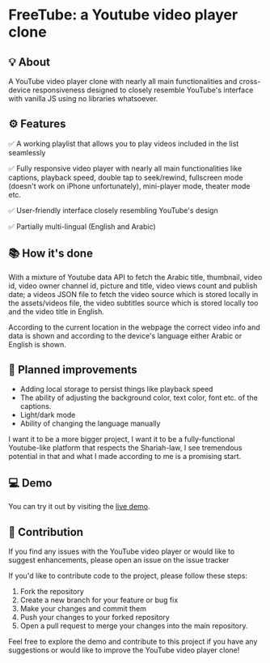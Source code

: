 # FreeTube: a Youtube video player clone


## 💡 About

A YouTube video player clone with nearly all main functionalities and cross-device responsiveness designed to closely resemble YouTube's interface with vanilla JS using no libraries whatsoever.


## ⚙️ Features

✅ A working playlist that allows you to play videos included in the list seamlessly 

✅ Fully responsive video player with nearly all main functionalities like captions, playback speed, double tap to seek/rewind, fullscreen mode (doesn't work on iPhone unfortunately), mini-player mode, theater mode etc.

✅ User-friendly interface closely resembling YouTube's design

✅ Partially multi-lingual (English and Arabic)


## 📚 How it's done

With a mixture of Youtube data API to fetch the Arabic title, thumbnail, video id, video owner channel id, picture and title, video views count and publish date; a videos JSON file to fetch the video source which is stored locally in the assets/videos file, the video subtitles source which is stored locally too and the video title in English.

According to the current location in the webpage the correct video info and data is shown and according to the device's language either Arabic or English is shown.


## 🚀 Planned improvements
- Adding local storage to persist things like playback speed
- The ability of adjusting the background color, text color, font etc. of the captions.
- Light/dark mode
- Ability of changing the language manually

I want it to be a more bigger project, I want it to be a fully-functional Youtube-like platform that respects the Shariah-law, I see tremendous potential in that and what I made according to me is a promising start.


## 💻 Demo

You can try it out by visiting the [live demo](https://freetube-yt.netlify.app/).


## 🔧 Contribution

If you find any issues with the YouTube video player or would like to suggest enhancements, please open an issue on the issue tracker

If you'd like to contribute code to the project, please follow these steps:
1. Fork the repository
2. Create a new branch for your feature or bug fix
3. Make your changes and commit them
4. Push your changes to your forked repository
5. Open a pull request to merge your changes into the main repository.

Feel free to explore the demo and contribute to this project if you have any suggestions or would like to improve the YouTube video player clone!
